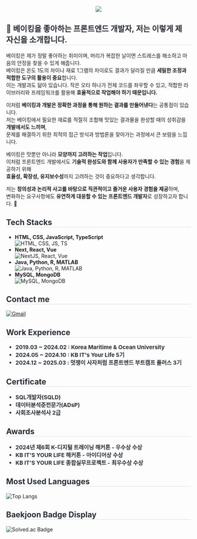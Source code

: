<head>
    <link href="https://cdnjs.cloudflare.com/ajax/libs/font-awesome/6.0.0-beta3/css/all.min.css" rel="stylesheet">
</head>

<div align="center">
    <img src="https://capsule-render.vercel.app/api?type=waving&color=a1cbf2&height=120&text=BoYun%20GitHub&animation=&fontColor=84aae6&fontSize=70" />
</div>

<div style="text-align: left;">
    <h2 style="border-bottom: 1px solid #d8dee4; color: #282d33;">🍰 베이킹을 좋아하는 프론트엔드 개발자, 저는 이렇게 제 자신을 소개합니다.</h2>
    
베이킹은 제가 정말 좋아하는 취미이며, 머리가 복잡한 날이면 스트레스를 해소하고 마음의 안정을 찾을 수 있게 해줍니다.  
베이킹은 온도 1도의 차이나 재료 1그램의 차이로도 결과가 달라질 만큼 **세밀한 조정과 적합한 도구의 활용이 중요**합니다.  
이는 개발과도 닮아 있습니다. 작은 오타 하나가 전체 코드를 좌우할 수 있고, 적합한 라이브러리와 프레임워크를 활용해 **효율적으로 작업해야 하기 때문입니다.**  

이처럼 **베이킹과 개발은 정확한 과정을 통해 원하는 결과를 만들어낸다**는 공통점이 있습니다.  
저는 베이킹에서 필요한 재료를 적절히 조합해 맛있는 결과물을 완성할 때의 성취감을 **개발에서도 느끼며**,  
문제를 해결하기 위한 최적의 접근 방식과 방법론을 찾아가는 과정에서 큰 보람을 느낍니다.  

베이킹은 맛뿐만 아니라 **모양까지 고려하는 작업**입니다.  
이처럼 프론트엔드 개발에서도 **기술적 완성도와 함께 사용자가 만족할 수 있는 경험**을 제공하기 위해  
**효율성, 확장성, 유지보수성**까지 고려하는 것이 중요하다고 생각합니다.  

저는 **창의성과 논리적 사고를 바탕으로 직관적이고 즐거운 사용자 경험을 제공**하며,  
변화하는 요구사항에도 **유연하게 대응할 수 있는 프론트엔드 개발자**로 성장하고자 합니다. 🚀  
</div>

<div style="text-align: left;">
    <h2 style="border-bottom: 1px solid #d8dee4; color: #282d33;">Tech Stacks</h2>
    <div>
        <ul>
            <li><strong>HTML, CSS, JavaScript, TypeScript</strong><br>
                <img src="https://skillicons.dev/icons?i=html,css,js,ts" alt="HTML, CSS, JS, TS">
            </li>
            <li><strong>Next, React, Vue</strong><br>
                <img src="https://skillicons.dev/icons?i=nextjs,react,vue" alt="NextJS, React, Vue">
            </li>
            <li><strong>Java, Python, R, MATLAB</strong><br>
                <img src="https://skillicons.dev/icons?i=java,py,r,matlab" alt="Java, Python, R, MATLAB">
            </li>
            <li><strong>MySQL, MongoDB</strong><br>
                <img src="https://skillicons.dev/icons?i=mysql,mongodb" alt="MySQL, MongoDB">
            </li>
        </ul>
    </div>
</div>

<div style="text-align: left;">
    <h2 style="border-bottom: 1px solid #d8dee4; color: #282d33;">Contact me</h2>
    <a href="mailto:boyun0802@gmail.com">
        <img src="https://img.shields.io/badge/Gmail-EA4335?style=for-the-badge&logo=Gmail&logoColor=white&link=mailto:boyun0802@gmail.com" alt="Gmail">
    </a>
</div>

<div style="text-align: left;">
    <h2 style="border-bottom: 1px solid #d8dee4; color: #282d33;">Work Experience</h2>
    <ul style="font-weight: 700; font-size: 15px; color: #282d33;">
        <li>2019.03 ~ 2024.02 : Korea Maritime & Ocean University</li>
        <li>2024.05 ~ 2024.10 : KB IT's Your Life 5기</li>
        <li>2024.12 ~ 2025.03 : 멋쟁이 사자처럼 프론트엔드 부트캠프 플러스 3기</li>
    </ul>
</div>

<div style="text-align: left;">
    <h2 style="border-bottom: 1px solid #d8dee4; color: #282d33;">Certificate</h2>
    <ul style="font-weight: 700; font-size: 15px; color: #282d33;">
        <li>SQL개발자(SQLD)</li>
        <li>데이터분석준전문가(ADsP)</li>
        <li>사회조사분석사 2급</li>
    </ul>
</div>

<div style="text-align: left;">
    <h2 style="border-bottom: 1px solid #d8dee4; color: #282d33;">Awards</h2>
    <ul style="font-weight: 700; font-size: 15px; color: #282d33;">
        <li>2024년 제6회 K-디지털 트레이닝 해커톤 - 우수상 수상</li>
        <li>KB IT'S YOUR LIFE 해커톤 - 아이디어상 수상</li>
        <li>KB IT'S YOUR LIFE 종합실무프로젝트 - 최우수상 수상</li>
    </ul>
</div>

<div style="text-align: left;">
    <h2 style="border-bottom: 1px solid #d8dee4; color: #282d33;">Most Used Languages</h2>
    <img src="https://github-readme-stats.vercel.app/api/top-langs/?username=BoyunLee&langs_count=8" alt="Top Langs">
</div>

<div style="text-align: left;">
    <h2 style="border-bottom: 1px solid #d8dee4; color: #282d33;">Baekjoon Badge Display</h2>
    <img src="http://mazassumnida.wtf/api/v2/generate_badge?boj=qhdbs0802" alt="Solved.ac Badge">
</div>
